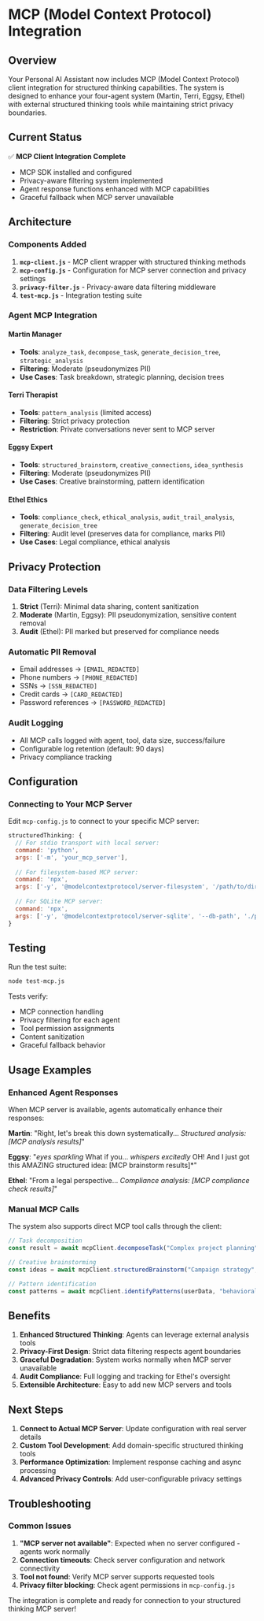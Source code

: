 # MCP (Model Context Protocol) Integration

## Overview

Your Personal AI Assistant now includes MCP (Model Context Protocol) client integration for structured thinking capabilities. The system is designed to enhance your four-agent system (Martin, Terri, Eggsy, Ethel) with external structured thinking tools while maintaining strict privacy boundaries.

## Current Status

✅ **MCP Client Integration Complete**
- MCP SDK installed and configured
- Privacy-aware filtering system implemented
- Agent response functions enhanced with MCP capabilities
- Graceful fallback when MCP server unavailable

## Architecture

### Components Added

1. **`mcp-client.js`** - MCP client wrapper with structured thinking methods
2. **`mcp-config.js`** - Configuration for MCP server connection and privacy settings
3. **`privacy-filter.js`** - Privacy-aware data filtering middleware
4. **`test-mcp.js`** - Integration testing suite

### Agent MCP Integration

#### Martin Manager
- **Tools**: `analyze_task`, `decompose_task`, `generate_decision_tree`, `strategic_analysis`
- **Filtering**: Moderate (pseudonymizes PII)
- **Use Cases**: Task breakdown, strategic planning, decision trees

#### Terri Therapist
- **Tools**: `pattern_analysis` (limited access)
- **Filtering**: Strict privacy protection
- **Restriction**: Private conversations never sent to MCP server

#### Eggsy Expert
- **Tools**: `structured_brainstorm`, `creative_connections`, `idea_synthesis`
- **Filtering**: Moderate (pseudonymizes PII)
- **Use Cases**: Creative brainstorming, pattern identification

#### Ethel Ethics
- **Tools**: `compliance_check`, `ethical_analysis`, `audit_trail_analysis`, `generate_decision_tree`
- **Filtering**: Audit level (preserves data for compliance, marks PII)
- **Use Cases**: Legal compliance, ethical analysis

## Privacy Protection

### Data Filtering Levels

1. **Strict** (Terri): Minimal data sharing, content sanitization
2. **Moderate** (Martin, Eggsy): PII pseudonymization, sensitive content removal
3. **Audit** (Ethel): PII marked but preserved for compliance needs

### Automatic PII Removal
- Email addresses → `[EMAIL_REDACTED]`
- Phone numbers → `[PHONE_REDACTED]`
- SSNs → `[SSN_REDACTED]`
- Credit cards → `[CARD_REDACTED]`
- Password references → `[PASSWORD_REDACTED]`

### Audit Logging
- All MCP calls logged with agent, tool, data size, success/failure
- Configurable log retention (default: 90 days)
- Privacy compliance tracking

## Configuration

### Connecting to Your MCP Server

Edit `mcp-config.js` to connect to your specific MCP server:

```javascript
structuredThinking: {
  // For stdio transport with local server:
  command: 'python',
  args: ['-m', 'your_mcp_server'],
  
  // For filesystem-based MCP server:
  command: 'npx',
  args: ['-y', '@modelcontextprotocol/server-filesystem', '/path/to/directory'],
  
  // For SQLite MCP server:
  command: 'npx',
  args: ['-y', '@modelcontextprotocol/server-sqlite', '--db-path', './personal_ai.db'],
}
```

## Testing

Run the test suite:
```bash
node test-mcp.js
```

Tests verify:
- MCP connection handling
- Privacy filtering for each agent
- Tool permission assignments
- Content sanitization
- Graceful fallback behavior

## Usage Examples

### Enhanced Agent Responses

When MCP server is available, agents automatically enhance their responses:

**Martin**: "Right, let's break this down systematically... *Structured analysis: [MCP analysis results]*"

**Eggsy**: "*eyes sparkling* What if you... *whispers excitedly* OH! And I just got this AMAZING structured idea: [MCP brainstorm results]*"

**Ethel**: "From a legal perspective... *Compliance analysis: [MCP compliance check results]*"

### Manual MCP Calls

The system also supports direct MCP tool calls through the client:

```javascript
// Task decomposition
const result = await mcpClient.decomposeTask("Complex project planning", "high");

// Creative brainstorming  
const ideas = await mcpClient.structuredBrainstorm("Campaign strategy", "creative");

// Pattern identification
const patterns = await mcpClient.identifyPatterns(userData, "behavioral");
```

## Benefits

1. **Enhanced Structured Thinking**: Agents can leverage external analysis tools
2. **Privacy-First Design**: Strict data filtering respects agent boundaries
3. **Graceful Degradation**: System works normally when MCP server unavailable
4. **Audit Compliance**: Full logging and tracking for Ethel's oversight
5. **Extensible Architecture**: Easy to add new MCP servers and tools

## Next Steps

1. **Connect to Actual MCP Server**: Update configuration with real server details
2. **Custom Tool Development**: Add domain-specific structured thinking tools
3. **Performance Optimization**: Implement response caching and async processing
4. **Advanced Privacy Controls**: Add user-configurable privacy settings

## Troubleshooting

### Common Issues

1. **"MCP server not available"**: Expected when no server configured - agents work normally
2. **Connection timeouts**: Check server configuration and network connectivity
3. **Tool not found**: Verify MCP server supports requested tools
4. **Privacy filter blocking**: Check agent permissions in `mcp-config.js`

The integration is complete and ready for connection to your structured thinking MCP server!